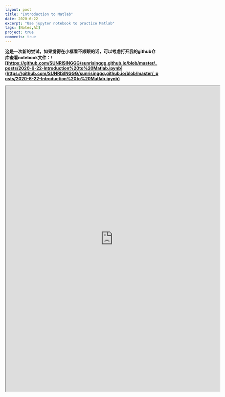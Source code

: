 ```yaml
---
layout: post
title: "Introduction to Matlab"
date: 2020-6-22
excerpt: "Use jupyter notebook to practice Matlab"
tags: [Notes,AI]
project: true
comments: true
---
```


**这是一次新的尝试，如果觉得在小框看不顺眼的话，可以考虑打开我的github仓库查看notebook文件：![(https://github.com/SUNRISINGGG/sunrisinggg.github.io/blob/master/_posts/2020-6-22-Introduction%20to%20Matlab.ipynb](https://github.com/SUNRISINGGG/sunrisinggg.github.io/blob/master/_posts/2020-6-22-Introduction%20to%20Matlab.ipynb)**
<iframe src="https://nbviewer.jupyter.org/github/SUNRISINGGG/sunrisinggg.github.io/blob/master/_posts/2020-6-22-Introduction%20to%20Matlab.ipynb" width="700" height="1000"></iframe>

